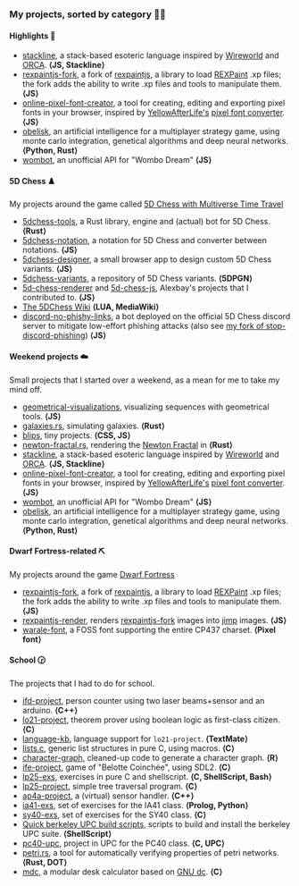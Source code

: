 ### My projects, sorted by category :rainbow_flag:

#### Highlights :star2:

- [stackline](https://github.com/adri326/stackline), a stack-based esoteric language inspired by [Wireworld](https://mathworld.wolfram.com/WireWorld.html) and [ORCA](https://github.com/hundredrabbits/Orca). **⟨JS, Stackline⟩**
- [rexpaintjs-fork](https://github.com/adri326/rexpaintjs-fork), a fork of [rexpaintjs](https://github.com/chiguireitor/rexpaintjs/), a library to load [REXPaint](https://www.gridsagegames.com/rexpaint/) .xp files; the fork adds the ability to write .xp files and tools to manipulate them. **⟨JS⟩**
- [online-pixel-font-creator](https://github.com/adri326/online-pixel-font-creator), a tool for creating, editing and exporting pixel fonts in your browser, inspired by [YellowAfterLife's](https://yal.cc) [pixel font converter](https://yellowafterlife.itch.io/pixelfont). **⟨JS⟩**
- [obelisk](https://github.com/adri326/obelisk), an artificial intelligence for a multiplayer strategy game, using monte carlo integration, genetical algorithms and deep neural networks. **⟨Python, Rust⟩**
- [wombot](https://github.com/adri326/wombot), an unofficial API for "Wombo Dream" **⟨JS⟩**

#### 5D Chess :chess_pawn:

My projects around the game called [5D Chess with Multiverse Time Travel](https://5dchesswithmultiversetimetravel.com/)

- [5dchess-tools](https://github.com/adri326/5dchess-tools), a Rust library, engine and (actual) bot for 5D Chess. **⟨Rust⟩**
- [5dchess-notation](https://github.com/adri326/5dchess-notation), a notation for 5D Chess and converter between notations. **⟨JS⟩**
- [5dchess-designer](https://github.com/adri326/5dchess-designer), a small browser app to design custom 5D Chess variants. **⟨JS⟩**
- [5dchess-variants](https://github.com/adri326/5dchess-variants), a repository of 5D Chess variants. **⟨5DPGN⟩**
- [5d-chess-renderer](https://gitlab.com/alexbay218/5d-chess-renderer) and [5d-chess-js](https://gitlab.com/alexbay218/5d-chess-js), Alexbay's projects that I contributed to. **⟨JS⟩**
- [The 5DChess Wiki](https://5d-chess.fandom.com/) **⟨LUA, MediaWiki⟩**
- [discord-no-phishy-links](https://github.com/adri326/discord-no-phishy-links), a bot deployed on the official 5D Chess discord server to mitigate low-effort phishing attacks (also see [my fork of stop-discord-phishing](https://github.com/adri326/stop-discord-phishing)) **⟨JS⟩**

#### Weekend projects :cloud:

Small projects that I started over a weekend, as a mean for me to take my mind off.

- [geometrical-visualizations](https://github.com/adri326/geometrical-visualizations), visualizing sequences with geometrical tools. **⟨JS⟩**
- [galaxies.rs](https://github.com/adri326/galaxies.rs), simulating galaxies. **⟨Rust⟩**
- [blips](https://github.com/adri326/blips), tiny projects. **⟨CSS, JS⟩**
- [newton-fractal.rs](https://github.com/adri326/newton-fractal.rs), rendering the [Newton Fractal](https://en.wikipedia.org/wiki/Newton_fractal) in **⟨Rust⟩**
- [stackline](https://github.com/adri326/stackline), a stack-based esoteric language inspired by [Wireworld](https://mathworld.wolfram.com/WireWorld.html) and [ORCA](https://github.com/hundredrabbits/Orca). **⟨JS, Stackline⟩**
- [online-pixel-font-creator](https://github.com/adri326/online-pixel-font-creator), a tool for creating, editing and exporting pixel fonts in your browser, inspired by [YellowAfterLife's](https://yal.cc) [pixel font converter](https://yellowafterlife.itch.io/pixelfont). **⟨JS⟩**
- [wombot](https://github.com/adri326/wombot), an unofficial API for "Wombo Dream" **⟨JS⟩**
- [obelisk](https://github.com/adri326/obelisk), an artificial intelligence for a multiplayer strategy game, using monte carlo integration, genetical algorithms and deep neural networks. **⟨Python, Rust⟩**

#### Dwarf Fortress-related :pick:

My projects around the game [Dwarf Fortress](http://www.bay12games.com/dwarves/)

- [rexpaintjs-fork](https://github.com/adri326/rexpaintjs-fork), a fork of [rexpaintjs](https://github.com/chiguireitor/rexpaintjs/), a library to load [REXPaint](https://www.gridsagegames.com/rexpaint/) .xp files; the fork adds the ability to write .xp files and tools to manipulate them. **⟨JS⟩**
- [rexpaintjs-render](https://github.com/adri326/rexpaintjs-render), renders [rexpaintjs-fork](https://github.com/adri326/rexpaintjs-fork) images into [jimp](https://www.npmjs.com/package/jimp) images. **⟨JS⟩**
- [warale-font](https://github.com/adri326/warale-font), a FOSS font supporting the entire CP437 charset. **⟨Pixel font⟩**

#### School :clock230:

The projects that I had to do for school.

- [ifd-project](https://github.com/adri326/ifd-project), person counter using two laser beams+sensor and an arduino. **⟨C++⟩**
- [lo21-project](https://github.com/adri326/lo21-project), theorem prover using boolean logic as first-class citizen. **⟨C⟩**
- [language-kb](https://github.com/adri326/language-kb), language support for `lo21-project`. **⟨TextMate⟩**
- [lists.c](https://github.com/adri326/lists.c), generic list structures in pure C, using macros. **⟨C⟩**
- [character-graph](https://github.com/adri326/character-graph), cleaned-up code to generate a character graph. **⟨R⟩**
- [ife-project](https://github.com/adri326/ife-project), game of "Belotte Coinchée", using SDL2. **⟨C⟩**
- [lp25-exs](https://github.com/adri326/lp25-exs), exercises in pure C and shellscript. **⟨C, ShellScript, Bash⟩**
- [lp25-project](https://github.com/adri326/lp25-project), simple tree traversal program. **⟨C⟩**
- [ap4a-project](https://github.com/adri326/ap4a-project), a (virtual) sensor handler. **⟨C++⟩**
- [ia41-exs](https://github.com/adri326/ia41-exs), set of exercises for the IA41 class. **⟨Prolog, Python⟩**
- [sy40-exs](https://github.com/adri326/sy40-exs), set of exercises for the SY40 class. **⟨C⟩**
- [Quick berkeley UPC build scripts](https://gist.github.com/adri326/471d02e55bc541f8eb158e004cd1582d), scripts to build and install the berkeley UPC suite. **⟨ShellScript⟩**
- [pc40-upc](https://github.com/adri326/pc40-upc), project in UPC for the PC40 class. **⟨C, UPC⟩**
- [petri.rs](https://github.com/adri326/petri.rs), a tool for automatically verifying properties of petri networks. **⟨Rust, DOT⟩**
- [mdc](https://github.com/adri326/mdc), a modular desk calculator based on [GNU dc](https://linux.die.net/man/1/dc). **⟨C⟩**
